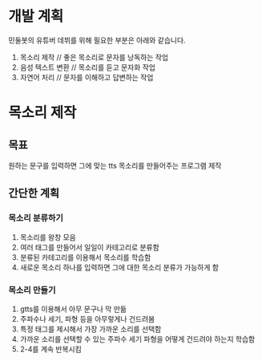 # 개발 계획
민둘봇의 유튜버 데뷔를 위해 필요한 부분은 아래와 같습니다.

1. 목소리 제작 // 좋은 목소리로 문자를 낭독하는 작업
2. 음성 텍스트 변환 // 목소리를 듣고 문자화 작업
3. 자연어 처리 // 문자를 이해하고 답변하는 작업

# 목소리 제작
## 목표
원하는 문구를 입력하면 그에 맞는 tts 목소리를 만들어주는 프로그램 제작

## 간단한 계획
### 목소리 분류하기
1. 목소리를 왕창 모음
2. 여러 태그를 만들어서 일일이 카테고리로 분류함
3. 분류된 카테고리를 이용해서 목소리를 학습함
4. 새로운 목소리 하나를 입력하면 그에 대한 목소리 분류가 가능하게 함

### 목소리 만들기
1. gtts를 이용해서 아무 문구나 막 만듦
2. 주파수나 세기, 파형 등을 아무렇게나 건드려봄
3. 특정 태그를 제시해서 가장 가까운 소리를 선택함
4. 가까운 소리를 선택할 수 있는 주파수 세기 파형을 어떻게 건드려야 하는지 학습함
5. 2-4를 계속 반복시킴


